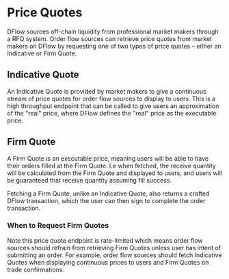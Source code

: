# Price Quotes

DFlow sources off-chain liquidity from professional market makers through a RFQ system. Order flow sources can retrieve price quotes from market makers on DFlow by requesting one of two types of price quotes – either an Indicative or Firm Quote.

## Indicative Quote

An Indicative Quote is provided by market makers to give a continuous stream of price quotes for order flow sources to display to users. This is a high throughput endpoint that can be called to give users an approximation of the "real" price, where DFlow defines the "real" price as the executable price.

## Firm Quote

A Firm Quote is an executable price, meaning users will be able to have their orders filled at the Firm Quote. I.e when fetched, the receive quantity will be calculated from the Firm Quote and displayed to users, and users will be guaranteed that receive quantity assuming fill success.

Fetching a Firm Quote, unlike an Indicative Quote, also returns a crafted DFlow transaction, which the user can then sign to complete the order transaction.

### When to Request Firm Quotes

Note this price quote endpoint is rate-limited which means order flow sources should refrain from retrieving Firm Quotes unless user has intent of submitting an order. For example, order flow sources should fetch Indicative Quotes when displaying continuous prices to users and Firm Quotes on trade confirmations.
